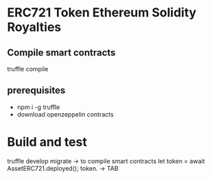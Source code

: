 # ERC721 Token Ethereum Solidity Royalties

## Compile smart contracts

truffle compile

## prerequisites

  - npm i -g truffle
  - download openzeppelin contracts
# Build and test

truffle develop 
  migrate -> to compile smart contracts
  let token = await AssetERC721.deployed();
  token. -> TAB  